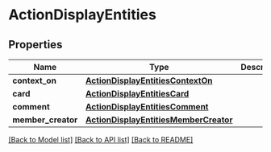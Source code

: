 # ActionDisplayEntities

## Properties
Name | Type | Description | Notes
------------ | ------------- | ------------- | -------------
**context_on** | [**ActionDisplayEntitiesContextOn**](ActionDisplayEntitiesContextOn.md) |  | [optional] 
**card** | [**ActionDisplayEntitiesCard**](ActionDisplayEntitiesCard.md) |  | [optional] 
**comment** | [**ActionDisplayEntitiesComment**](ActionDisplayEntitiesComment.md) |  | [optional] 
**member_creator** | [**ActionDisplayEntitiesMemberCreator**](ActionDisplayEntitiesMemberCreator.md) |  | [optional] 

[[Back to Model list]](../README.md#documentation-for-models) [[Back to API list]](../README.md#documentation-for-api-endpoints) [[Back to README]](../README.md)

